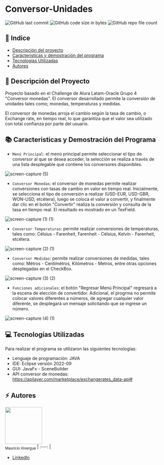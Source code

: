 # Conversor-Unidades

![GitHub last commit](https://img.shields.io/github/last-commit/Maap9292/Conversor-Unidades) ![GitHub code size in bytes](https://img.shields.io/github/languages/code-size/Maap9292/Conversor-Unidades) ![GitHub repo file count](https://img.shields.io/github/directory-file-count/Maap9292/Conversor-Unidades)

## :mag_right: Indice

- [Descripción del proyecto](https://github.com/Maap9292/Conversor-Unidades#Descripción-del-Proyecto)
- [Carácteristicas y demostración del programa](https://github.com/Maap9292/Conversor-Unidades#Caracteristicas-y-Demostración-del-Programa)
- [Tecnologías Utilizadas](https://github.com/Maap9292/Conversor-Unidades#Tecnologías-Utilizadas)
- [Autores](https://github.com/Maap9292/Conversor-Unidades#Autores)

## :open_file_folder: Descripción del Proyecto
Proyecto basado en el Challenge de Alura Latam-Oracle Grupo 4 "Conversor monedas". El conversor desarrollado permite la conversión de unidades tales como; monedas, temperaturas y medidas.

El conversor de monedas arroja el cambio según la tasa de cambio, o Exchange rate, en tiempo real, lo que garantiza que el valor sea utilizado con total confianza por parte del usuario. 

## :books: Caracteristicas y Demostración del Programa

- `Menú Principal`: el menú principal permite seleccionar el tipo de conversor al que se desea acceder, la selección se realiza a través de una lista desplegable que contiene los conversores disponibles.

![screen-capture (5)](https://user-images.githubusercontent.com/119032224/228029120-9cb045bd-67a9-4352-ab81-30d7c0331f8e.gif)

- `Conversor Monedas`: el conversor de monedas permite realizar conversiones con tasas de cambio en valor en tiempo real. Inicialmente, se selecciona el tipo de conversión a realizar (USD-EUR, USD-GBR, WON-USD, etcétera), luego se coloca el valor a convertir, y finalmente dar clic en el botón "Convertir" realiza la conversión y consulta de la tasa en tiempo real. El resultado es mostrado en un TexField.

![screen-capture (1) (1)](https://user-images.githubusercontent.com/119032224/228062946-869a1a07-997f-484c-95ba-5e52a58e4913.gif)

- `Conversor Temperaturas`: permite realizar conversiones de temperaturas, tales como: Célsius - Farenheit, Farenheit - Célsius, Kelvin - Farenheit, etcétera.

![screen-capture (2) (1)](https://user-images.githubusercontent.com/119032224/228063760-b284d9c1-428f-4abb-8482-3deddef26998.gif)

- `Conversor Medidas`: permite realizar conversiones de medidas, tales como: Métros - Centimétros, Kilómetros - Metros, entre otras opciones desplegadas en el CheckBox.

![screen-capture (3) (2)](https://user-images.githubusercontent.com/119032224/228064416-ad025f80-41d8-4311-b617-cec7542f34de.gif)

- `Funciones adicionales`: el botón "Regresar Menú Principal" regresará a la escena de elección de convertidor. Adicional, el progrma no permite colocar valores diferentes a números, de agregar cualquier valor diferente, se desplegará un mensaje solicitando que se ingrese un número.

![screen-capture (4) (1)](https://user-images.githubusercontent.com/119032224/228065419-7898e8db-3f71-4624-a736-b822407df367.gif)


## :computer: Tecnologías Utilizadas
Para realizar el programa se utilizaron las siguientes tecnologías:

- Lenguaje de programación: JAVA
- IDE: Eclipse versión 2022-09
- GUI: JavaFx - SceneBuilder
- API conversor de monedas: https://apilayer.com/marketplace/exchangerates_data-api#

## :zap: Autores

<img src="https://user-images.githubusercontent.com/119032224/228069701-5435a990-0de8-45e8-87b0-d15a0f90895a.jpg" width=120><br><sub>Mauricio Alvergue</sub>
| :---: |

- [LinkedIn](www.linkedin.com/in/mauricio-alvergue-pacheco-86307b16)

